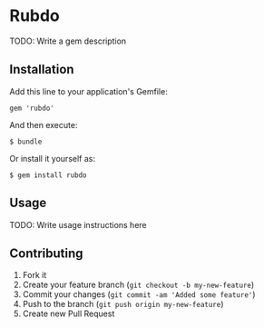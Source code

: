 # Rubdo

TODO: Write a gem description

## Installation

Add this line to your application's Gemfile:

    gem 'rubdo'

And then execute:

    $ bundle

Or install it yourself as:

    $ gem install rubdo

## Usage

TODO: Write usage instructions here

## Contributing

1. Fork it
2. Create your feature branch (`git checkout -b my-new-feature`)
3. Commit your changes (`git commit -am 'Added some feature'`)
4. Push to the branch (`git push origin my-new-feature`)
5. Create new Pull Request
